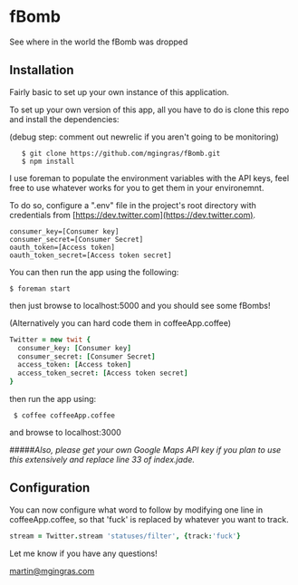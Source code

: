 fBomb
=====

See where in the world the fBomb was dropped

Installation
-----

Fairly basic to set up your own instance of this application.

To set up your own version of this app, all you have to do is clone this repo and install the dependencies:

(debug step: comment out newrelic if you aren't going to be monitoring)

```shell
   $ git clone https://github.com/mgingras/fBomb.git
   $ npm install
```

I use foreman to populate the environment variables with the API keys, feel free to use whatever works for you to get them in your environemnt.

To do so, configure a ".env" file in the project's root directory with credentials from [https://dev.twitter.com](https://dev.twitter.com).

```env
consumer_key=[Consumer key]
consumer_secret=[Consumer Secret]
oauth_token=[Access token]
oauth_token_secret=[Access token secret]
```



You can then run the app using the following:

``` $ foreman start ``` 

then just browse to localhost:5000 and you should see some fBombs!


(Alternatively you can hard code them in coffeeApp.coffee)

```coffee
Twitter = new twit {
  consumer_key: [Consumer key]
  consumer_secret: [Consumer Secret]
  access_token: [Access token]
  access_token_secret: [Access token secret]
}
```

then run the app using:

``` $ coffee coffeeApp.coffee```

and browse to localhost:3000


#####*Also, please get your own Google Maps API key if you plan to use this extensively and replace line 33 of index.jade.*

Configuration
----------

You can now configure what word to follow by modifying one line in coffeeApp.coffee, so that 'fuck' is replaced by whatever you want to track.

```coffee
stream = Twitter.stream 'statuses/filter', {track:'fuck'}
```

Let me know if you have any questions!

<martin@mgingras.com>
